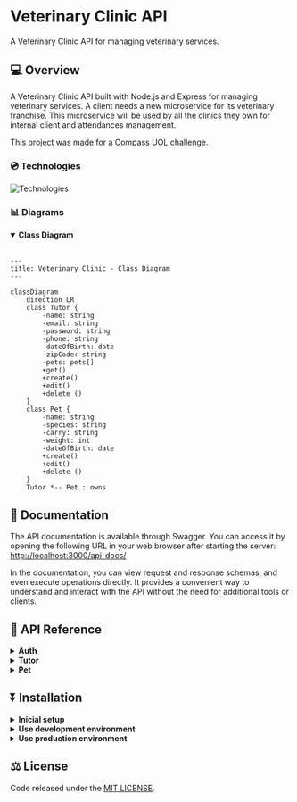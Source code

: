 # Veterinary Clinic API
A Veterinary Clinic API for managing veterinary services.

## 💻 Overview
A Veterinary Clinic API built with Node.js and Express for managing veterinary services. A client needs a new microservice for its veterinary franchise. This microservice will be used by all the clinics they own for internal client and attendances management.

This project was made for a [Compass UOL](https://compass.uol/en/home/) challenge.

### 💿 Technologies
![Technologies](https://skillicons.dev/icons?i=ts,jest,prisma,mongodb,babel,express,nodejs)

### 📊 Diagrams
<details open>
<summary><strong>Class Diagram</strong></summary>
<br/>

```mermaid
---
title: Veterinary Clinic - Class Diagram
---

classDiagram
    direction LR
    class Tutor {
        -name: string
        -email: string
        -password: string
        -phone: string
        -dateOfBirth: date
        -zipCode: string
        -pets: pets[]
        +get()
        +create()
        +edit()
        +delete ()
    }
    class Pet {
        -name: string
        -species: string
        -carry: string
        -weight: int
        -dateOfBirth: date
        +create()
        +edit()
        +delete ()
    }
    Tutor *-- Pet : owns
```
</details>

## 📄 Documentation
<!-- ![image](https://github.com/felipecomarques/compass-challenge-01/assets/57302703/b2e27c7c-1f0b-473d-b252-214a01fc3a26) -->

The API documentation is available through Swagger. You can access it by opening the following URL in your web browser after starting the server: [http://localhost:3000/api-docs/](http://localhost:5000/api-docs/)

In the documentation, you can view request and response schemas, and even execute operations directly. It provides a convenient way to understand and interact with the API without the need for additional tools or clients.

## 🔀 API Reference

<details>
<summary><strong>Auth</strong></summary>
<br/>

| **Method** | **Route** | **Operation**     | **Authentication** |
|:----------:|-----------|-------------------|--------------------|
|    POST    | /auth     | Authenticate user | No                 |

</details>

<details>
<summary><strong>Tutor</strong></summary>
<br/>

| **Method** | **Route**        | **Operation**            | **Authentication** |
|:----------:|------------------|--------------------------|--------------------|
|     GET    | /tutor           | Retrieves all tutors     | Yes                |
|    POST    | /tutor           | Create new tutor         | No                 |
|     PUT    | /tutor/{tutorId} | Updates existing tutor   | Yes                |
|   DELETE   | /tutor/{tutorId} | Delete an existing tutor | Yes                |

</details>

<details>
<summary><strong>Pet</strong></summary>
<br/>

| **Method** | **Route**                    | **Operation**          | **Authentication** |
|:----------:|------------------------------|------------------------|--------------------|
|    POST    | /pet/{tutorId}               | Create new pet         | Yes                |
|     PUT    | /pet/{petId}/tutor/{tutorId} | Updates existing pet   | Yes                |
|   DELETE   | /pet/{petId}/tutor/{tutorId} | Delete an existing pet | Yes                |
</details>

## ⏬ Installation

<details>
<summary><strong>Inicial setup</strong></summary>
<br/>
    
To run this project locally, please follow these steps:
1. Clone the repository:
```bash
git clone <repository-url>
```

2. Navigate to the project directory:
```bash
cd <project-directory>
```

3. Install dependencies:
```bash
npm install
```

4. Generate files for a Prisma ORM data model: 
```bash
npm run database
```

5. Create a .env file in the root directory of the project (you can use the exemple in the root folder):
```javascript
MONGO_URI=<your-mongo-uri>
```
</details>

<details>
<summary><strong>Use development environment</strong></summary>
<br/>
    
1. Start the development server:
```bash
npm run dev
```

The server will start running on http://localhost:5000. You can access the application by opening this URL in your web browser.
</details>

<details>
<summary><strong>Use production environment</strong></summary>
<br/>

1. Build the app to JavaScript:
```bash
npm run build
```

2. Start the production server:
```bash
npm start
```
The server will start running on http://localhost:5000. You can access the application by opening this URL in your web browser.
</details>

## ⚖️ License
Code released under the [MIT LICENSE]().
